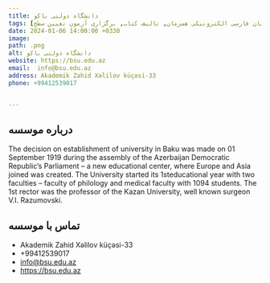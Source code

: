 ```yaml
---
title: دانشگاه دولتی باکو
tags: [آموزش زبان فارسی حضوری, آموزش زبان فارسی الکترونیکی همزمان, تالیف کتاب, برگزاری آزمون تعیین سطح]
date: 2024-01-06 14:00:00 +0330
image: 
path: .png
alt: دانشگاه دولتی باکو
website: https://bsu.edu.az
email: 	info@bsu.edu.az
address: Akademik Zahid Xəlilov küçəsi-33
phone: +99412539017


---
```


## درباره موسسه
 The decision on establishment of university in Baku was made on 01 September 1919 during the assembly of the Azerbaijan Democratic Republic’s Parliament – a new educational center, where Europe and Asia joined was created. The University started its 1steducational year with two faculties – faculty of philology and medical faculty with 1094 students. The 1st rector was the professor of the Kazan University, well known surgeon V.I. Razumovski.

## تماس با موسسه
- Akademik Zahid Xəlilov küçəsi-33
- +99412539017
- info@bsu.edu.az
- https://bsu.edu.az